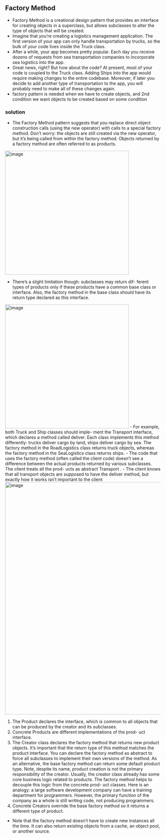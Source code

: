 
## Factory Method

- Factory Method is a creational design pattern that provides an interface for creating objects in a superclass, but allows subclasses to alter the type of objects that will be created.
- Imagine that you’re creating a logistics management application. The first version of your app can only handle transportation by trucks, so the bulk of your code lives inside the Truck class.
- After a while, your app becomes pretty popular. Each day you receive dozens of requests from sea transportation companies to incorporate sea logistics into the app.
- Great news, right? But how about the code? At present, most of your code is coupled to the Truck class. Adding Ships into the app would require making changes to the entire codebase. Moreover, if later you decide to add another type of transportation to the app, you will probably need to make all of these changes again.
- factory pattern is needed when we have to create objects, and 2nd condition we want objects to be created based on some condition

### solution
- The Factory Method pattern suggests that you replace direct object construction calls (using the new operator) with calls to a special factory method. Don’t worry: the objects are still created via the new operator, but it’s being called from within the factory method. Objects returned by a factory method are often referred to as products.

<img width="400" height="400" alt="image" src="https://github.com/user-attachments/assets/4be211d2-737d-4d64-b971-7ca0268b99a1">

- There’s a slight limitation though: subclasses may return dif- ferent types of products only if these products have a common base class or interface. Also, the factory method in the base class should have its return type declared as this interface.

<img width="400" height="400" alt="image" src="https://github.com/user-attachments/assets/7ff065ba-d689-4c48-966c-ca21fb099bf1">
- For example, both Truck and Ship classes should imple- ment the Transport interface, which declares a method called deliver. Each class implements this method differently: trucks deliver cargo by land, ships deliver cargo by sea. The factory method in the RoadLogistics class returns truck objects, whereas the factory method in the SeaLogistics class
returns ships.
- The code that uses the factory method (often called the client code) doesn’t see a difference between the actual products returned by various subclasses. The client treats all the prod- ucts as abstract Transport .
- The client knows that all transport objects are supposed to have the deliver method, but exactly how it works isn’t important to the client

<img width="750" alt="image" src="https://github.com/user-attachments/assets/18084643-35dc-4202-b305-6148fe50fc02">

1. The Product declares the interface, which is common to all objects that can be produced by the creator and its subclasses.
2. Concrete Products are different implementations of the prod- uct interface.
3. The Creator class declares the factory method that returns new product objects. It’s important that the return type of this method matches the product interface.
You can declare the factory method as abstract to force all subclasses to implement their own versions of the method. As an alternative, the base factory method can return some default product type.
Note, despite its name, product creation is not the primary responsibility of the creator. Usually, the creator class already has some core business logic related to products. The factory method helps to decouple this logic from the concrete prod- uct classes. Here is an analogy: a large software development company can have a training department for programmers. However, the primary function of the company as a whole is still writing code, not producing programmers.
4. Concrete Creators override the base factory method so it returns a different type of product.

- Note that the factory method doesn’t have to create new instances all the time. It can also return existing objects from a cache, an object pool, or another source.
